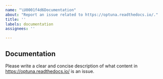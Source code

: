 ```yaml
---
name: "\U0001f4d6Documentation"
about: "Report an issue related to https://optuna.readthedocs.io/."
title: ''
labels: documentation
assignees: ''

---
```


## Documentation

Please write a clear and concise description of what content in https://optuna.readthedocs.io/ is an issue.

